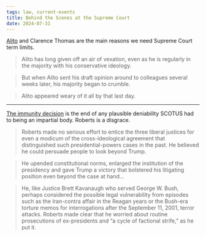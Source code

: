 ```yaml
---
tags: law, current-events
title: Behind the Scenes at the Supreme Court
date: 2024-07-31
---
```


[Alito](https://www.cnn.com/2024/07/31/politics/samuel-alito-supreme-court-netchoice-social-media-biskupic/index.html) and Clarence Thomas are the main reasons we need Supreme Court term limits.

> Alito has long given off an air of vexation, even as he is regularly in the majority with his conservative ideology.

> But when Alito sent his draft opinion around to colleagues several weeks later, his majority began to crumble.

> Alito appeared weary of it all by that last day.

---

[The immunity decision](https://www.cnn.com/2024/07/30/politics/supreme-court-john-roberts-trump-immunity-6-3-biskupic/index.html) is the end of any plausible deniability SCOTUS had to being an impartial body. Roberts is a disgrace.

> Roberts made no serious effort to entice the three liberal justices for even a modicum of the cross-ideological agreement that distinguished such presidential-powers cases in the past. He believed he could persuade people to look beyond Trump.

> He upended constitutional norms, enlarged the institution of the presidency and gave Trump a victory that bolstered his litigating position even beyond the case at hand...

> He, like Justice Brett Kavanaugh who served George W. Bush, perhaps considered the possible legal vulnerability from episodes such as the Iran-contra affair in the Reagan years or the Bush-era torture memos for interrogations after the September 11, 2001, terror attacks. Roberts made clear that he worried about routine prosecutions of ex-presidents and “a cycle of factional strife,” as he put it.

